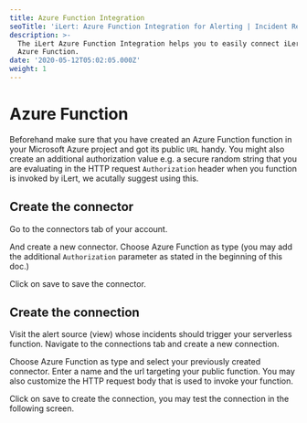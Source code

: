 ```yaml
---
title: Azure Function Integration
seoTitle: 'iLert: Azure Function Integration for Alerting | Incident Response | Uptime'
description: >-
  The iLert Azure Function Integration helps you to easily connect iLert with
  Azure Function.
date: '2020-05-12T05:02:05.000Z'
weight: 1
---
```


# Azure Function

Beforehand make sure that you have created an Azure Function function in your Microsoft Azure project and got its public `URL` handy. You might also create an additional authorization value e.g. a secure random string that you are evaluating in the HTTP request `Authorization` header when you function is invoked by iLert, we acutally suggest using this.

## Create the connector <a id="connector"></a>

Go to the connectors tab of your account.

And create a new connector. Choose Azure Function as type \(you may add the additional `Authorization` parameter as stated in the beginning of this doc.\)

Click on save to save the connector.

## Create the connection <a id="connection"></a>

Visit the alert source \(view\) whose incidents should trigger your serverless function. Navigate to the connections tab and create a new connection.

Choose Azure Function as type and select your previously created connector. Enter a name and the url targeting your public function. You may also customize the HTTP request body that is used to invoke your function.

Click on save to create the connection, you may test the connection in the following screen.

